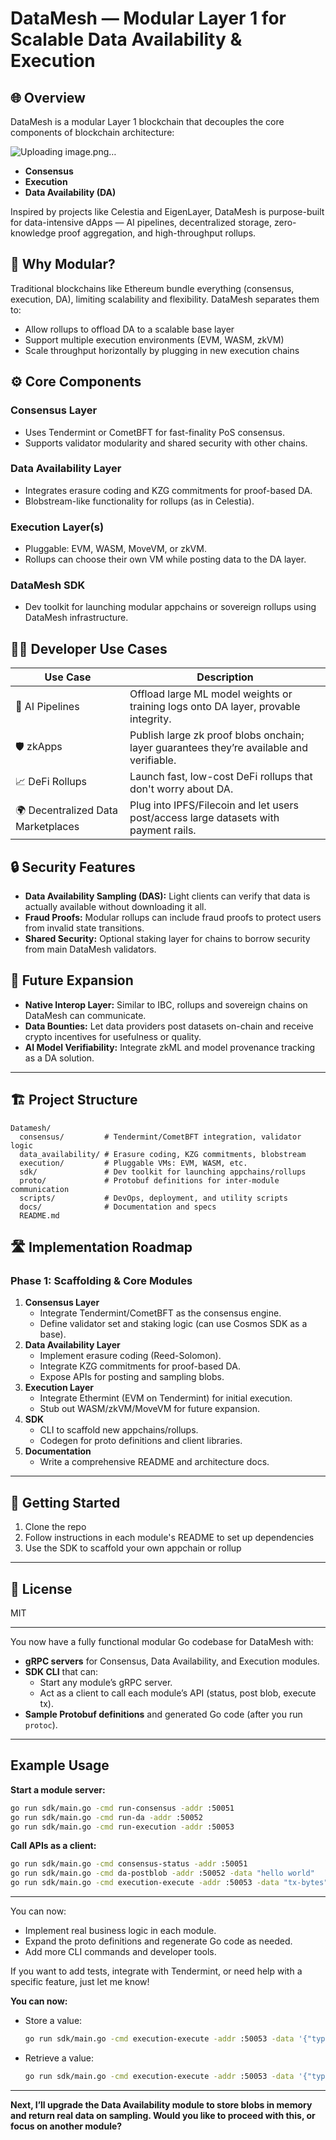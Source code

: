 # DataMesh — Modular Layer 1 for Scalable Data Availability & Execution

## 🌐 Overview
DataMesh is a modular Layer 1 blockchain that decouples the core components of blockchain architecture:

![Uploading image.png…]()

- **Consensus**
- **Execution**
- **Data Availability (DA)**

Inspired by projects like Celestia and EigenLayer, DataMesh is purpose-built for data-intensive dApps — AI pipelines, decentralized storage, zero-knowledge proof aggregation, and high-throughput rollups.

## 🧠 Why Modular?
Traditional blockchains like Ethereum bundle everything (consensus, execution, DA), limiting scalability and flexibility. DataMesh separates them to:
- Allow rollups to offload DA to a scalable base layer
- Support multiple execution environments (EVM, WASM, zkVM)
- Scale throughput horizontally by plugging in new execution chains

## ⚙️ Core Components

### Consensus Layer
- Uses Tendermint or CometBFT for fast-finality PoS consensus.
- Supports validator modularity and shared security with other chains.

### Data Availability Layer
- Integrates erasure coding and KZG commitments for proof-based DA.
- Blobstream-like functionality for rollups (as in Celestia).

### Execution Layer(s)
- Pluggable: EVM, WASM, MoveVM, or zkVM.
- Rollups can choose their own VM while posting data to the DA layer.

### DataMesh SDK
- Dev toolkit for launching modular appchains or sovereign rollups using DataMesh infrastructure.

## 🧑‍💻 Developer Use Cases
| Use Case                        | Description                                                                 |
|----------------------------------|-----------------------------------------------------------------------------|
| 🧠 AI Pipelines                  | Offload large ML model weights or training logs onto DA layer, provable integrity. |
| 🛡️ zkApps                        | Publish large zk proof blobs onchain; layer guarantees they’re available and verifiable. |
| 📈 DeFi Rollups                  | Launch fast, low-cost DeFi rollups that don't worry about DA.                |
| 🌍 Decentralized Data Marketplaces| Plug into IPFS/Filecoin and let users post/access large datasets with payment rails. |

## 🔒 Security Features
- **Data Availability Sampling (DAS):** Light clients can verify that data is actually available without downloading it all.
- **Fraud Proofs:** Modular rollups can include fraud proofs to protect users from invalid state transitions.
- **Shared Security:** Optional staking layer for chains to borrow security from main DataMesh validators.

## 🚀 Future Expansion
- **Native Interop Layer:** Similar to IBC, rollups and sovereign chains on DataMesh can communicate.
- **Data Bounties:** Let data providers post datasets on-chain and receive crypto incentives for usefulness or quality.
- **AI Model Verifiability:** Integrate zkML and model provenance tracking as a DA solution.

---

## 🏗️ Project Structure
```
Datamesh/
  consensus/         # Tendermint/CometBFT integration, validator logic
  data_availability/ # Erasure coding, KZG commitments, blobstream
  execution/         # Pluggable VMs: EVM, WASM, etc.
  sdk/               # Dev toolkit for launching appchains/rollups
  proto/             # Protobuf definitions for inter-module communication
  scripts/           # DevOps, deployment, and utility scripts
  docs/              # Documentation and specs
  README.md
```

## 🛣️ Implementation Roadmap

### Phase 1: Scaffolding & Core Modules
1. **Consensus Layer**
   - Integrate Tendermint/CometBFT as the consensus engine.
   - Define validator set and staking logic (can use Cosmos SDK as a base).
2. **Data Availability Layer**
   - Implement erasure coding (Reed-Solomon).
   - Integrate KZG commitments for proof-based DA.
   - Expose APIs for posting and sampling blobs.
3. **Execution Layer**
   - Integrate Ethermint (EVM on Tendermint) for initial execution.
   - Stub out WASM/zkVM/MoveVM for future expansion.
4. **SDK**
   - CLI to scaffold new appchains/rollups.
   - Codegen for proto definitions and client libraries.
5. **Documentation**
   - Write a comprehensive README and architecture docs.

---

## 🏁 Getting Started
1. Clone the repo
2. Follow instructions in each module's README to set up dependencies
3. Use the SDK to scaffold your own appchain or rollup

---

## 📄 License
MIT 

---

You now have a fully functional modular Go codebase for DataMesh with:

- **gRPC servers** for Consensus, Data Availability, and Execution modules.
- **SDK CLI** that can:
  - Start any module’s gRPC server.
  - Act as a client to call each module’s API (status, post blob, execute tx).
- **Sample Protobuf definitions** and generated Go code (after you run `protoc`).

---

## Example Usage

**Start a module server:**
```sh
go run sdk/main.go -cmd run-consensus -addr :50051
go run sdk/main.go -cmd run-da -addr :50052
go run sdk/main.go -cmd run-execution -addr :50053
```

**Call APIs as a client:**
```sh
go run sdk/main.go -cmd consensus-status -addr :50051
go run sdk/main.go -cmd da-postblob -addr :50052 -data "hello world"
go run sdk/main.go -cmd execution-execute -addr :50053 -data "tx-bytes"
```

---

You can now:
- Implement real business logic in each module.
- Expand the proto definitions and regenerate Go code as needed.
- Add more CLI commands and developer tools.

If you want to add tests, integrate with Tendermint, or need help with a specific feature, just let me know! 

**You can now:**
- Store a value:  
  ```sh
  go run sdk/main.go -cmd execution-execute -addr :50053 -data '{"type":"set","key":"foo","value":"bar"}'
  ```
- Retrieve a value:  
  ```sh
  go run sdk/main.go -cmd execution-execute -addr :50053 -data '{"type":"get","key":"foo"}'
  ```

---

**Next, I’ll upgrade the Data Availability module to store blobs in memory and return real data on sampling. Would you like to proceed with this, or focus on another module?** 
